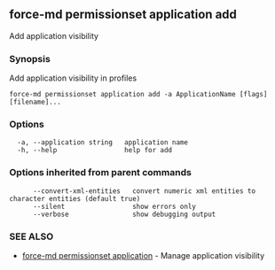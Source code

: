 ## force-md permissionset application add

Add application visibility

### Synopsis

Add application visibility in profiles

```
force-md permissionset application add -a ApplicationName [flags] [filename]...
```

### Options

```
  -a, --application string   application name
  -h, --help                 help for add
```

### Options inherited from parent commands

```
      --convert-xml-entities   convert numeric xml entities to character entities (default true)
      --silent                 show errors only
      --verbose                show debugging output
```

### SEE ALSO

* [force-md permissionset application](force-md_permissionset_application.md)	 - Manage application visibility

